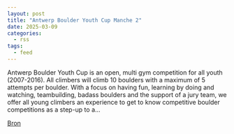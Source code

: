 ```yaml
---
layout: post
title: "Antwerp Boulder Youth Cup Manche 2"
date: 2025-03-09
categories: 
  - rss
tags: 
  - feed
---
```


<p>Antwerp Boulder Youth Cup is an open, multi gym competition for all youth (2007-2016). All climbers will climb 10 boulders with a maximum of 5 attempts per boulder. With a focus on having fun, learning by doing and watching, teambuilding, badass boulders and the support of a jury team, we offer all young climbers an experience to get to know competitive boulder competitions as a step-up to a&hellip;</p>
<p><a href="https://www.klimkalender.nl/comp/antwerp-boulder-youth-cup-manche-2/" rel="noopener noreferrer" target="_blank">Bron</a></p>
